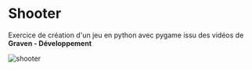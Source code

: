 # Shooter

Exercice de création d'un jeu en python avec pygame issu des vidéos de **Graven - Développement**

![shooter](https://github.com/user-attachments/assets/762543c6-3e79-4214-957d-694b1fb13dd3)
